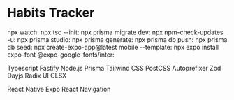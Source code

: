# Habits Tracker

npx watch:
npx tsc --init:
npx prisma migrate dev:
npx npm-check-updates -u:
npx prisma studio:
npx prisma generate:
npx prisma db push:
npx prisma db seed:
npx create-expo-app@latest mobile --template:
npx expo install expo-font @expo-google-fonts/inter:

Typescript
Fastify
Node.js
Prisma
Tailwind CSS
PostCSS
Autoprefixer
Zod
Dayjs
Radix UI
CLSX

React Native
Expo
React Navigation

<!-- Em tailwind os valores são divididos por 4
gap-16 = 4rem = 64px -->
